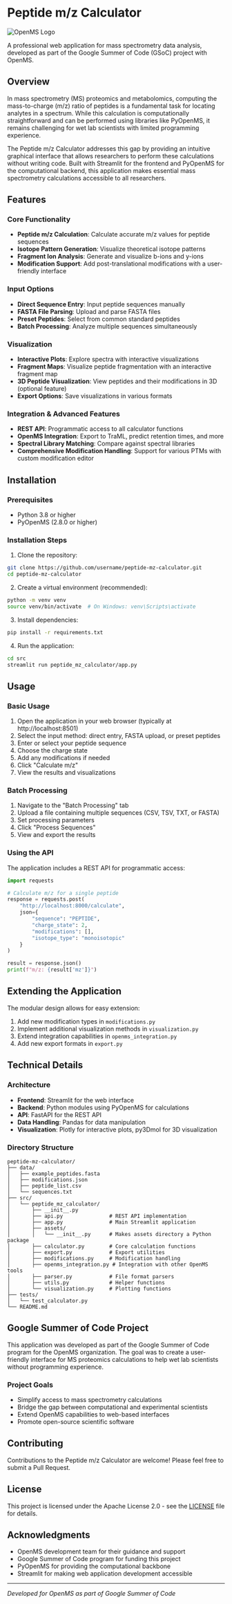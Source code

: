 # Peptide m/z Calculator

![OpenMS Logo](https://openms.de/wp-content/uploads/2016/06/OpenMS.png)

A professional web application for mass spectrometry data analysis, developed as part of the Google Summer of Code (GSoC) project with OpenMS.

## Overview

In mass spectrometry (MS) proteomics and metabolomics, computing the mass-to-charge (m/z) ratio of peptides is a fundamental task for locating analytes in a spectrum. While this calculation is computationally straightforward and can be performed using libraries like PyOpenMS, it remains challenging for wet lab scientists with limited programming experience.

The Peptide m/z Calculator addresses this gap by providing an intuitive graphical interface that allows researchers to perform these calculations without writing code. Built with Streamlit for the frontend and PyOpenMS for the computational backend, this application makes essential mass spectrometry calculations accessible to all researchers.

## Features

### Core Functionality
- **Peptide m/z Calculation**: Calculate accurate m/z values for peptide sequences
- **Isotope Pattern Generation**: Visualize theoretical isotope patterns
- **Fragment Ion Analysis**: Generate and visualize b-ions and y-ions
- **Modification Support**: Add post-translational modifications with a user-friendly interface

### Input Options
- **Direct Sequence Entry**: Input peptide sequences manually
- **FASTA File Parsing**: Upload and parse FASTA files
- **Preset Peptides**: Select from common standard peptides
- **Batch Processing**: Analyze multiple sequences simultaneously

### Visualization
- **Interactive Plots**: Explore spectra with interactive visualizations
- **Fragment Maps**: Visualize peptide fragmentation with an interactive fragment map
- **3D Peptide Visualization**: View peptides and their modifications in 3D (optional feature)
- **Export Options**: Save visualizations in various formats

### Integration & Advanced Features
- **REST API**: Programmatic access to all calculator functions
- **OpenMS Integration**: Export to TraML, predict retention times, and more
- **Spectral Library Matching**: Compare against spectral libraries
- **Comprehensive Modification Handling**: Support for various PTMs with custom modification editor

## Installation

### Prerequisites
- Python 3.8 or higher
- PyOpenMS (2.8.0 or higher)

### Installation Steps

1. Clone the repository:
```bash
git clone https://github.com/username/peptide-mz-calculator.git
cd peptide-mz-calculator
```

2. Create a virtual environment (recommended):
```bash
python -m venv venv
source venv/bin/activate  # On Windows: venv\Scripts\activate
```

3. Install dependencies:
```bash
pip install -r requirements.txt
```

4. Run the application:
```bash
cd src
streamlit run peptide_mz_calculator/app.py
```

## Usage

### Basic Usage

1. Open the application in your web browser (typically at http://localhost:8501)
2. Select the input method: direct entry, FASTA upload, or preset peptides
3. Enter or select your peptide sequence
4. Choose the charge state
5. Add any modifications if needed
6. Click "Calculate m/z"
7. View the results and visualizations

### Batch Processing

1. Navigate to the "Batch Processing" tab
2. Upload a file containing multiple sequences (CSV, TSV, TXT, or FASTA)
3. Set processing parameters
4. Click "Process Sequences"
5. View and export the results

### Using the API

The application includes a REST API for programmatic access:

```python
import requests

# Calculate m/z for a single peptide
response = requests.post(
    "http://localhost:8000/calculate",
    json={
        "sequence": "PEPTIDE",
        "charge_state": 2,
        "modifications": [],
        "isotope_type": "monoisotopic"
    }
)

result = response.json()
print(f"m/z: {result['mz']}")
```

## Extending the Application

The modular design allows for easy extension:

1. Add new modification types in `modifications.py`
2. Implement additional visualization methods in `visualization.py`
3. Extend integration capabilities in `openms_integration.py`
4. Add new export formats in `export.py`

## Technical Details

### Architecture
- **Frontend**: Streamlit for the web interface
- **Backend**: Python modules using PyOpenMS for calculations
- **API**: FastAPI for the REST API
- **Data Handling**: Pandas for data manipulation
- **Visualization**: Plotly for interactive plots, py3Dmol for 3D visualization

### Directory Structure
```
peptide-mz-calculator/
├── data/
│   ├── example_peptides.fasta
│   ├── modifications.json
│   ├── peptide_list.csv
│   └── sequences.txt
├── src/
│   └── peptide_mz_calculator/
│       ├── __init__.py
│       ├── api.py               # REST API implementation
│       ├── app.py               # Main Streamlit application
│       ├── assets/
│       │   └── __init__.py      # Makes assets directory a Python package
│       ├── calculator.py        # Core calculation functions
│       ├── export.py            # Export utilities
│       ├── modifications.py     # Modification handling
│       ├── openms_integration.py # Integration with other OpenMS tools
│       ├── parser.py            # File format parsers
│       ├── utils.py             # Helper functions
│       └── visualization.py     # Plotting functions
├── tests/
│   └── test_calculator.py
└── README.md
```

## Google Summer of Code Project

This application was developed as part of the Google Summer of Code program for the OpenMS organization. The goal was to create a user-friendly interface for MS proteomics calculations to help wet lab scientists without programming experience.

### Project Goals
- Simplify access to mass spectrometry calculations
- Bridge the gap between computational and experimental scientists
- Extend OpenMS capabilities to web-based interfaces
- Promote open-source scientific software

## Contributing

Contributions to the Peptide m/z Calculator are welcome! Please feel free to submit a Pull Request.

## License

This project is licensed under the Apache License 2.0 - see the [LICENSE](LICENSE) file for details.

## Acknowledgments

- OpenMS development team for their guidance and support
- Google Summer of Code program for funding this project
- PyOpenMS for providing the computational backbone
- Streamlit for making web application development accessible

---

*Developed for OpenMS as part of Google Summer of Code*
